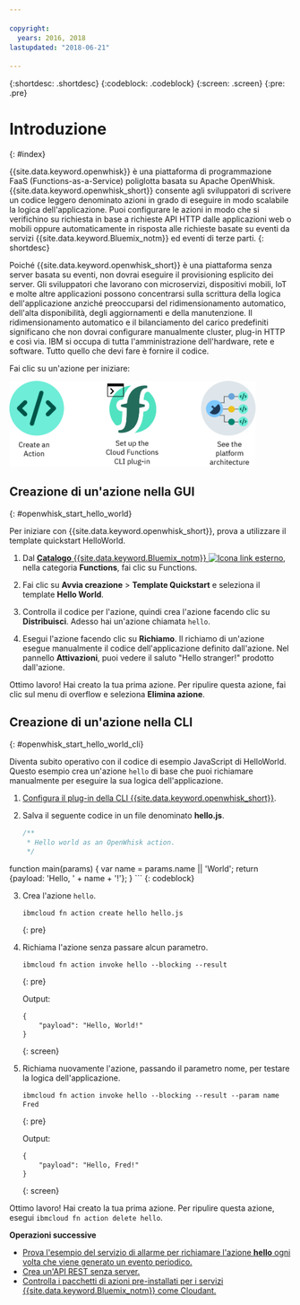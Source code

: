 ```yaml
---

copyright:
  years: 2016, 2018
lastupdated: "2018-06-21"

---
```


{:shortdesc: .shortdesc}
{:codeblock: .codeblock}
{:screen: .screen}
{:pre: .pre}

# Introduzione
{: #index}

{{site.data.keyword.openwhisk}} è una piattaforma di programmazione FaaS (Functions-as-a-Service) poliglotta basata su Apache OpenWhisk. {{site.data.keyword.openwhisk_short}} consente agli sviluppatori di scrivere un codice leggero denominato azioni in grado di eseguire in modo scalabile la logica dell'applicazione. Puoi configurare le azioni in modo che si verifichino su richiesta in base a richieste API HTTP dalle applicazioni web o mobili oppure automaticamente in risposta alle richieste basate su eventi da servizi {{site.data.keyword.Bluemix_notm}} ed eventi di terze parti.
{: shortdesc}

Poiché {{site.data.keyword.openwhisk_short}} è una piattaforma senza server basata su eventi, non dovrai eseguire il provisioning esplicito dei server. Gli sviluppatori che lavorano con microservizi, dispositivi mobili, IoT e molte altre applicazioni possono concentrarsi sulla scrittura della logica dell'applicazione anziché preoccuparsi del ridimensionamento automatico, dell'alta disponibilità, degli aggiornamenti e della manutenzione. Il ridimensionamento automatico e il bilanciamento del carico predefiniti significano che non dovrai configurare manualmente cluster, plug-in HTTP e così via. IBM si occupa di tutta l'amministrazione dell'hardware, rete e software. Tutto quello che devi fare è fornire il codice.

Fai clic su un'azione per iniziare:

<img usemap="#home_map" border="0" class="image" id="image_ztx_crb_f1b" src="images/imagemap.png" width="440" alt="Fai clic su un'icona per iniziare rapidamente con {{site.data.keyword.openswhisk_short}}." style="width:440px;" />
<map name="home_map" id="home_map">
<area href="#openwhisk_start_hello_world" alt="Crea un'azione" title="Crea un'azione" shape="rect" coords="-7, -8, 108, 211" />
<area href="bluemix_cli.html" alt="Configura il plug-in della CLI {{site.data.keyword.openwhisk_short}} " title="Configura il plug-in della CLI {{site.data.keyword.openwhisk_short}} " shape="rect" coords="155, -1, 289, 210" />
<area href="openwhisk_about.html" alt="Vedi l'architettura della piattaforma" title="Vedi l'architettura della piattaforma" shape="rect" coords="326, -10, 448, 218" />
</map>


## Creazione di un'azione nella GUI
{: #openwhisk_start_hello_world}

Per iniziare con {{site.data.keyword.openwhisk_short}}, prova a utilizzare il template quickstart HelloWorld.

1.  Dal [ **Catalogo** {{site.data.keyword.Bluemix_notm}} ![Icona link esterno](../icons/launch-glyph.svg "Icona link esterno")](https://console.bluemix.net/catalog/?category=whisk), nella categoria **Functions**, fai clic su Functions.

2. Fai clic su **Avvia creazione** > **Template Quickstart** e seleziona il template **Hello World**.

5. Controlla il codice per l'azione, quindi crea l'azione facendo clic su **Distribuisci**. Adesso hai un'azione chiamata `hello`.

6. Esegui l'azione facendo clic su **Richiamo**. Il richiamo di un'azione esegue manualmente il codice dell'applicazione definito dall'azione. Nel pannello **Attivazioni**, puoi vedere il saluto "Hello stranger!" prodotto dall'azione.

Ottimo lavoro! Hai creato la tua prima azione. Per ripulire questa azione, fai clic sul menu di overflow e seleziona **Elimina azione**.

## Creazione di un'azione nella CLI
{: #openwhisk_start_hello_world_cli}

Diventa subito operativo con il codice di esempio JavaScript di HelloWorld. Questo esempio crea un'azione `hello` di base che puoi richiamare manualmente per eseguire la sua logica dell'applicazione. 

1. [Configura il plug-in della CLI {{site.data.keyword.openwhisk_short}}](bluemix_cli.html).

2. Salva il seguente codice in un file denominato **hello.js**.

    ```javascript
    /**
     * Hello world as an OpenWhisk action.
     */
function main(params) {
        var name = params.name || 'World';
    return {payload:  'Hello, ' + name + '!'};
    }
    ```
    {: codeblock}

3. Crea l'azione `hello`.
    ```
    ibmcloud fn action create hello hello.js
    ```
    {: pre}

4. Richiama l'azione senza passare alcun parametro.
    ```
    ibmcloud fn action invoke hello --blocking --result
    ```
    {: pre}  

    Output:
    ```
    {
        "payload": "Hello, World!"
    }
    ```
    {: screen}

5. Richiama nuovamente l'azione, passando il parametro nome, per testare la logica dell'applicazione.
    ```
    ibmcloud fn action invoke hello --blocking --result --param name Fred
    ```
    {: pre}  

    Output:
    ```
    {
        "payload": "Hello, Fred!"
    }
    ```
    {: screen}

Ottimo lavoro! Hai creato la tua prima azione. Per ripulire questa azione, esegui `ibmcloud fn action delete hello`.

**Operazioni successive**
* [Prova l'esempio del servizio di allarme per richiamare l'azione **hello** ogni volta che viene generato un evento periodico.](./openwhisk_packages.html#openwhisk_package_trigger)
* [Crea un'API REST senza server.](openwhisk_apigateway.html)
* [Controlla i pacchetti di azioni pre-installati per i servizi {{site.data.keyword.Bluemix_notm}} come Cloudant.](cloudant_actions.html)
